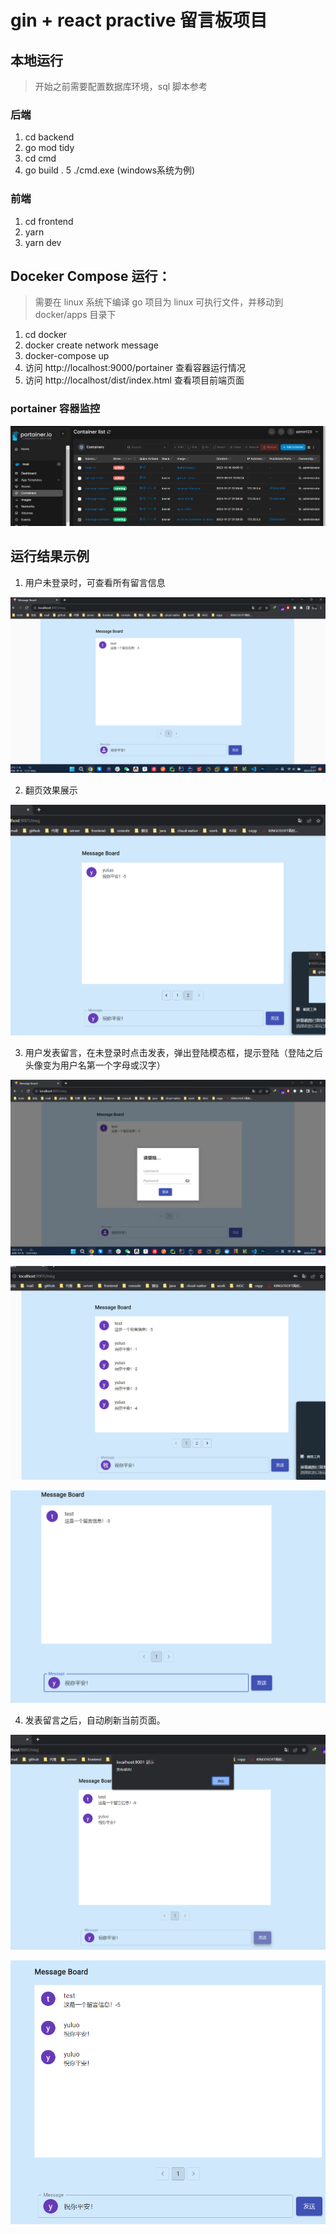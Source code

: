 # gin + react practive 留言板项目

## 本地运行

> 开始之前需要配置数据库环境，sql 脚本参考

### 后端

1. cd backend
2. go mod tidy
3. cd cmd
4. go build .
5 ./cmd.exe (windows系统为例)

### 前端

1. cd frontend
2. yarn
3. yarn dev

## Doceker Compose 运行：

> 需要在 linux 系统下编译 go 项目为 linux 可执行文件，并移动到 docker/apps 目录下

1. cd docker
2. docker create network message
3. docker-compose up
4. 访问 http://localhost:9000/portainer 查看容器运行情况
5. 访问 http://localhost/dist/index.html 查看项目前端页面

### portainer 容器监控

![Alt text](./resources/img/image1.png)

## 运行结果示例

1. 用户未登录时，可查看所有留言信息

![Alt text](./resources/img/image2.png)

2. 翻页效果展示

![Alt text](./resources/img/image7.png)


3. 用户发表留言，在未登录时点击发表，弹出登陆模态框，提示登陆（登陆之后头像变为用户名第一个字母或汉字）

![Alt text](./resources/img/image3.png)

![Alt text](./resources/img/image8.png)

![Alt text](./resources/img/image4.png)

4. 发表留言之后，自动刷新当前页面。

![Alt text](./resources/img/image5.png)

![Alt text](./resources/img/image6.png)

